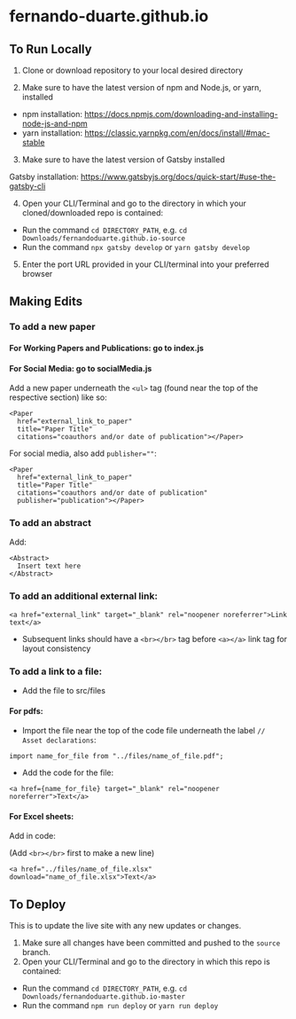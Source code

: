 # fernando-duarte.github.io

## To Run Locally

1. Clone or download repository to your local desired directory

2. Make sure to have the latest version of npm and Node.js, or yarn, installed

- npm installation: https://docs.npmjs.com/downloading-and-installing-node-js-and-npm
- yarn installation: https://classic.yarnpkg.com/en/docs/install/#mac-stable

3. Make sure to have the latest version of Gatsby installed

Gatsby installation: https://www.gatsbyjs.org/docs/quick-start/#use-the-gatsby-cli

4. Open your CLI/Terminal and go to the directory in which your cloned/downloaded repo is contained:

- Run the command `cd DIRECTORY_PATH`, e.g. `cd Downloads/fernandoduarte.github.io-source`
- Run the command `npx gatsby develop` or `yarn gatsby develop`

5. Enter the port URL provided in your CLI/terminal into your preferred browser


## Making Edits
### To add a new paper

#### For Working Papers and Publications: go to index.js
#### For Social Media: go to socialMedia.js

Add a new paper underneath the `<ul>` tag (found near the top of the respective section) like so:
```
<Paper 
  href="external_link_to_paper"
  title="Paper Title"
  citations="coauthors and/or date of publication"></Paper>
```

For social media, also add `publisher=""`:
```
<Paper 
  href="external_link_to_paper"
  title="Paper Title"
  citations="coauthors and/or date of publication"
  publisher="publication"></Paper>
```

### To add an abstract

Add:
```
<Abstract>
  Insert text here
</Abstract>
```

### To add an additional external link:

```
<a href="external_link" target="_blank" rel="noopener noreferrer">Link text</a>
```

- Subsequent links should have a `<br></br>` tag before `<a></a>` link tag for layout consistency

### To add a link to a file: 

- Add the file to src/files

#### For pdfs:

- Import the file near the top of the code file underneath the label `// Asset declarations`:
```
import name_for_file from "../files/name_of_file.pdf";
```

- Add the code for the file:
```
<a href={name_for_file} target="_blank" rel="noopener noreferrer">Text</a>
```

#### For Excel sheets:

Add in code:

(Add `<br></br>` first to make a new line)
```
<a href="../files/name_of_file.xlsx" download="name_of_file.xlsx">Text</a>
```

## To Deploy
This is to update the live site with any new updates or changes.

1. Make sure all changes have been committed and pushed to the `source` branch.
2. Open your CLI/Terminal and go to the directory in which this repo is contained:

- Run the command `cd DIRECTORY_PATH`, e.g. `cd Downloads/fernandoduarte.github.io-master`
- Run the command `npm run deploy` or `yarn run deploy`
